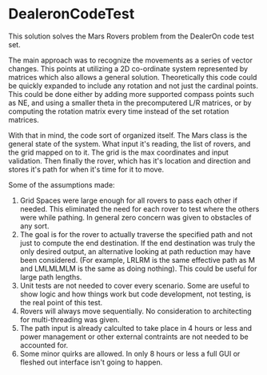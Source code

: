 # DealeronCodeTest

This solution solves the Mars Rovers problem from the DealerOn code test set.

The main approach was to recognize the movements as a series of vector changes. This points at utilizing a 2D co-ordinate system represented by matrices which also allows a general solution. Theoretically this code could be quickly expanded to include any rotation and not just the cardinal points. This could be done either by adding more supported compass points such as NE, and using a smaller theta in the precomputered L/R matrices, or by computing the rotation matrix every time instead of the set rotation matrices.

With that in mind, the code sort of organized itself. The Mars class is the general state of the system. What input it's reading, the list of rovers, and the grid mapped on to it. The grid is the max coordinates and input validation. Then finally the rover, which has it's location and direction and stores it's path for when it's time for it to move.

Some of the assumptions made:
 1) Grid Spaces were large enough for all rovers to pass each other if needed. This eliminated the need for each rover to test where the others were while pathing. In general zero concern was given to obstacles of any sort.
 2) The goal is for the rover to actually traverse the specified path and not just to compute the end destination. If the end destination was truly the only desired output, an alternative looking at path reduction may have been considered. (For example, LRLRM is the same effective path as M and LMLMLMLM is the same as doing nothing). This could be useful for large path lengths.
 3) Unit tests are not needed to cover every scenario. Some are useful to show logic and how things work but code development, not testing, is the real point of this test.
 4) Rovers will always move sequentially. No consideration to architecting for multi-threading was given.
 5) The path input is already calculted to take place in 4 hours or less and power management or other external contraints are not needed to be accounted for.
 6) Some minor quirks are allowed. In only 8 hours or less a full GUI or fleshed out interface isn't going to happen.
